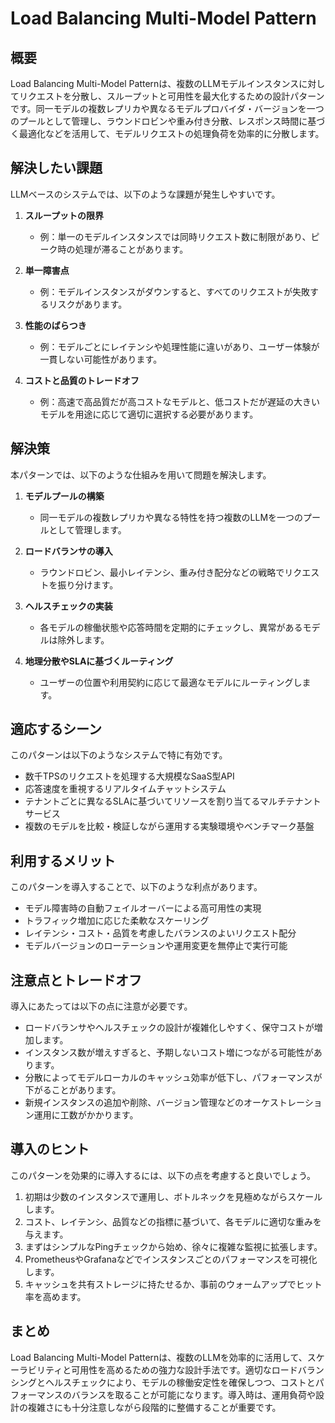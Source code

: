 # Load Balancing Multi-Model Pattern

## 概要
Load Balancing Multi-Model Patternは、複数のLLMモデルインスタンスに対してリクエストを分散し、スループットと可用性を最大化するための設計パターンです。同一モデルの複数レプリカや異なるモデルプロバイダ・バージョンを一つのプールとして管理し、ラウンドロビンや重み付き分散、レスポンス時間に基づく最適化などを活用して、モデルリクエストの処理負荷を効率的に分散します。

## 解決したい課題
LLMベースのシステムでは、以下のような課題が発生しやすいです。

1. **スループットの限界**
   - 例：単一のモデルインスタンスでは同時リクエスト数に制限があり、ピーク時の処理が滞ることがあります。

2. **単一障害点**
   - 例：モデルインスタンスがダウンすると、すべてのリクエストが失敗するリスクがあります。

3. **性能のばらつき**
   - 例：モデルごとにレイテンシや処理性能に違いがあり、ユーザー体験が一貫しない可能性があります。

4. **コストと品質のトレードオフ**
   - 例：高速で高品質だが高コストなモデルと、低コストだが遅延の大きいモデルを用途に応じて適切に選択する必要があります。

## 解決策
本パターンでは、以下のような仕組みを用いて問題を解決します。

1. **モデルプールの構築**
   - 同一モデルの複数レプリカや異なる特性を持つ複数のLLMを一つのプールとして管理します。

2. **ロードバランサの導入**
   - ラウンドロビン、最小レイテンシ、重み付き配分などの戦略でリクエストを振り分けます。

3. **ヘルスチェックの実装**
   - 各モデルの稼働状態や応答時間を定期的にチェックし、異常があるモデルは除外します。

4. **地理分散やSLAに基づくルーティング**
   - ユーザーの位置や利用契約に応じて最適なモデルにルーティングします。

## 適応するシーン
このパターンは以下のようなシステムで特に有効です。

- 数千TPSのリクエストを処理する大規模なSaaS型API
- 応答速度を重視するリアルタイムチャットシステム
- テナントごとに異なるSLAに基づいてリソースを割り当てるマルチテナントサービス
- 複数のモデルを比較・検証しながら運用する実験環境やベンチマーク基盤

## 利用するメリット
このパターンを導入することで、以下のような利点があります。

- モデル障害時の自動フェイルオーバーによる高可用性の実現
- トラフィック増加に応じた柔軟なスケーリング
- レイテンシ・コスト・品質を考慮したバランスのよいリクエスト配分
- モデルバージョンのローテーションや運用変更を無停止で実行可能

## 注意点とトレードオフ
導入にあたっては以下の点に注意が必要です。

- ロードバランサやヘルスチェックの設計が複雑化しやすく、保守コストが増加します。
- インスタンス数が増えすぎると、予期しないコスト増につながる可能性があります。
- 分散によってモデルローカルのキャッシュ効率が低下し、パフォーマンスが下がることがあります。
- 新規インスタンスの追加や削除、バージョン管理などのオーケストレーション運用に工数がかかります。

## 導入のヒント
このパターンを効果的に導入するには、以下の点を考慮すると良いでしょう。

1. 初期は少数のインスタンスで運用し、ボトルネックを見極めながらスケールします。
2. コスト、レイテンシ、品質などの指標に基づいて、各モデルに適切な重みを与えます。
3. まずはシンプルなPingチェックから始め、徐々に複雑な監視に拡張します。
4. PrometheusやGrafanaなどでインスタンスごとのパフォーマンスを可視化します。
5. キャッシュを共有ストレージに持たせるか、事前のウォームアップでヒット率を高めます。

## まとめ
Load Balancing Multi-Model Patternは、複数のLLMを効率的に活用して、スケーラビリティと可用性を高めるための強力な設計手法です。適切なロードバランシングとヘルスチェックにより、モデルの稼働安定性を確保しつつ、コストとパフォーマンスのバランスを取ることが可能になります。導入時は、運用負荷や設計の複雑さにも十分注意しながら段階的に整備することが重要です。
